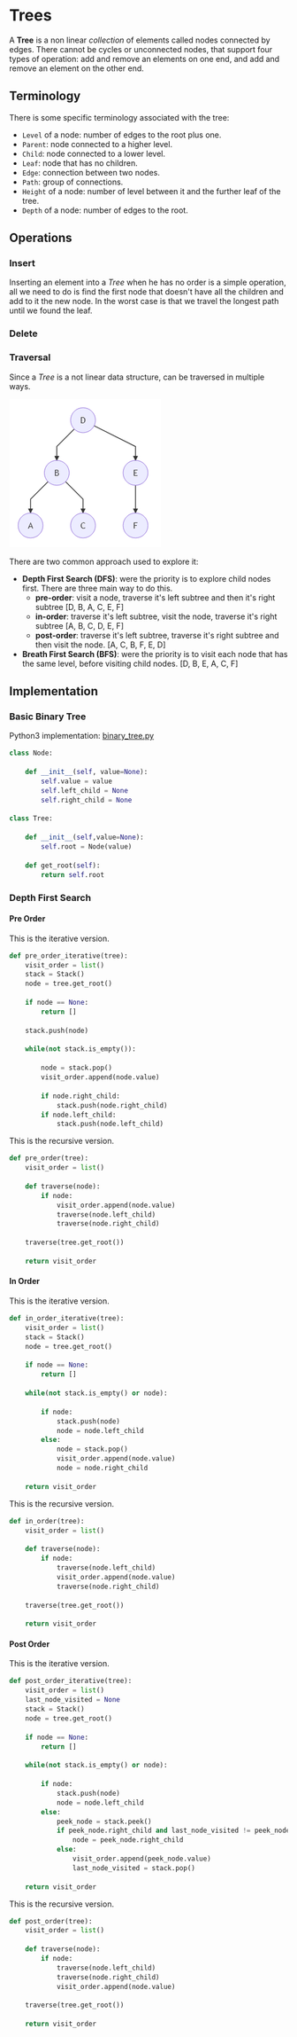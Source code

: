 # Trees

A **Tree** is a non linear _collection_ of elements called nodes connected by edges. There cannot be cycles or unconnected nodes, that support four types of operation: add and remove an elements on one end, and add and remove an element on the other end.

## Terminology

There is some specific terminology associated with the tree:

- `Level` of a node: number of edges to the root plus one.
- `Parent`: node connected to a higher level.
- `Child`: node connected to a lower level.
- `Leaf`: node that has no children.
- `Edge`: connection between two nodes.
- `Path`: group of connections.
- `Height` of a node: number of level between it and the further leaf of the tree.
- `Depth` of a node: number of edges to the root.

## Operations

### Insert

Inserting an element into a _Tree_ when he has no order is a simple operation, all we need to do is find the first node that doesn't have all the children and add to it the new node. In the worst case is that we travel the longest path until we found the leaf.

### Delete

###

### Traversal

Since a _Tree_ is a not linear data structure, can be traversed in multiple ways.

![tree](../images/tree.png)

There are two common approach used to explore it:

- **Depth First Search (DFS)**: were the priority is to explore child nodes first. There are three main way to do this.
  - **pre-order**: visit a node, traverse it's left subtree and then it's right subtree [D, B, A, C, E, F]
  - **in-order**: traverse it's left subtree, visit the node, traverse it's right subtree [A, B, C, D, E, F]
  - **post-order**: traverse it's left subtree, traverse it's right subtree and then visit the node. [A, C, B, F, E, D]
- **Breath First Search (BFS)**: were the priority is to visit each node that has the same level, before visiting child nodes. [D, B, E, A, C, F]

## Implementation

### Basic Binary Tree

Python3 implementation: [binary_tree.py](../solutions/binary_tree.py)

```python
class Node:

    def __init__(self, value=None):
        self.value = value
        self.left_child = None
        self.right_child = None

class Tree:

    def __init__(self,value=None):
        self.root = Node(value)

    def get_root(self):
        return self.root
```

### Depth First Search

#### Pre Order

This is the iterative version.

```python
def pre_order_iterative(tree):
    visit_order = list()
    stack = Stack()
    node = tree.get_root()

    if node == None:
        return []

    stack.push(node)

    while(not stack.is_empty()):

        node = stack.pop()
        visit_order.append(node.value)

        if node.right_child:
            stack.push(node.right_child)
        if node.left_child:
            stack.push(node.left_child)
```

This is the recursive version.

```python
def pre_order(tree):
    visit_order = list()

    def traverse(node):
        if node:
            visit_order.append(node.value)
            traverse(node.left_child)
            traverse(node.right_child)

    traverse(tree.get_root())

    return visit_order
```

#### In Order

This is the iterative version.

```python
def in_order_iterative(tree):
    visit_order = list()
    stack = Stack()
    node = tree.get_root()

    if node == None:
        return []

    while(not stack.is_empty() or node):

        if node:
            stack.push(node)
            node = node.left_child
        else:
            node = stack.pop()
            visit_order.append(node.value)
            node = node.right_child

    return visit_order
```

This is the recursive version.

```python
def in_order(tree):
    visit_order = list()

    def traverse(node):
        if node:
            traverse(node.left_child)
            visit_order.append(node.value)
            traverse(node.right_child)

    traverse(tree.get_root())

    return visit_order
```

#### Post Order

This is the iterative version.

```python
def post_order_iterative(tree):
    visit_order = list()
    last_node_visited = None
    stack = Stack()
    node = tree.get_root()

    if node == None:
        return []

    while(not stack.is_empty() or node):

        if node:
            stack.push(node)
            node = node.left_child
        else:
            peek_node = stack.peek()
            if peek_node.right_child and last_node_visited != peek_node.right_child:
                node = peek_node.right_child
            else:
                visit_order.append(peek_node.value)
                last_node_visited = stack.pop()

    return visit_order
```

This is the recursive version.

```python
def post_order(tree):
    visit_order = list()

    def traverse(node):
        if node:
            traverse(node.left_child)
            traverse(node.right_child)
            visit_order.append(node.value)

    traverse(tree.get_root())

    return visit_order
```
